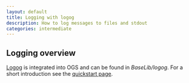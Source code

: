 ```yaml
---
layout: default
title: Logging with logog
description: How to log messages to files and stdout
categories: intermediate
---
```


## Logging overview ##

[Logog](http://johnwbyrd.github.com/logog) is integrated into OGS and can be found in *BaseLib/logog*. For a short introduction see the [quickstart page](http://johnwbyrd.github.com/logog/quickstart.html).

